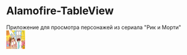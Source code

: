 # Alamofire-TableView


Приложение для просмотра персонажей из сериала "Рик и Морти" 
<img src="https://github.com/Demiantcev/Alamofire-TableView/blob/main/Presention/e8572496-b0fa-4222-bcf3-ab13dea8de48.jpg"
width="50" height="50">
